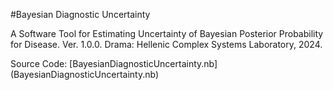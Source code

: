 #Bayesian Diagnostic Uncertainty

A Software Tool for Estimating Uncertainty of Bayesian Posterior Probability for Disease. Ver. 1.0.0. Drama: Hellenic Complex Systems Laboratory, 2024.

Source Code: [BayesianDiagnosticUncertainty.nb] (BayesianDiagnosticUncertainty.nb)